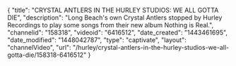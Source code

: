 {
    "title": "CRYSTAL ANTLERS IN THE HURLEY STUDIOS: WE ALL GOTTA DIE",
    "description": "Long Beach's own Crystal Antlers stopped by Hurley Recordings to play some songs from their new album Nothing is Real.",
    "channelid": "158318",
    "videoid": "6416512",
    "date_created": "1443461695",
    "date_modified": "1448042787",
    "type": "captivate",
    "layout": "channelVideo",
    "url": "\/hurley\/crystal-antlers-in-the-hurley-studios-we-all-gotta-die\/158318-6416512"
}